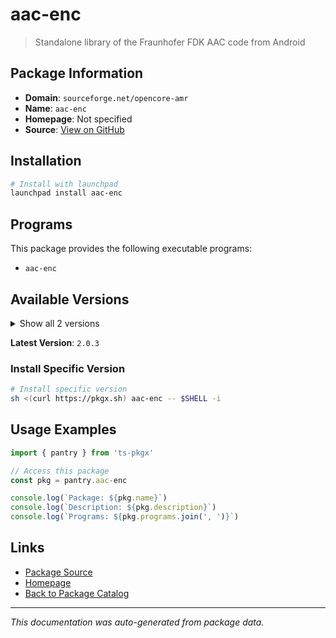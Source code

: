 # aac-enc

> Standalone library of the Fraunhofer FDK AAC code from Android

## Package Information

- **Domain**: `sourceforge.net/opencore-amr`
- **Name**: `aac-enc`
- **Homepage**: Not specified
- **Source**: [View on GitHub](https://github.com/pkgxdev/pantry/tree/main/projects/sourceforge.net/opencore-amr/package.yml)

## Installation

```bash
# Install with launchpad
launchpad install aac-enc
```

## Programs

This package provides the following executable programs:

- `aac-enc`

## Available Versions

<details>
<summary>Show all 2 versions</summary>

- `2.0.3`, `2.0.2`

</details>

**Latest Version**: `2.0.3`

### Install Specific Version

```bash
# Install specific version
sh <(curl https://pkgx.sh) aac-enc -- $SHELL -i
```

## Usage Examples

```typescript
import { pantry } from 'ts-pkgx'

// Access this package
const pkg = pantry.aac-enc

console.log(`Package: ${pkg.name}`)
console.log(`Description: ${pkg.description}`)
console.log(`Programs: ${pkg.programs.join(', ')}`)
```

## Links

- [Package Source](https://github.com/pkgxdev/pantry/tree/main/projects/sourceforge.net/opencore-amr/package.yml)
- [Homepage](#)
- [Back to Package Catalog](../../../package-catalog.md)

---

*This documentation was auto-generated from package data.*
